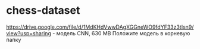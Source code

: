 # chess-dataset
https://drive.google.com/file/d/1MdKHdVwwDAgXGGneWO9fdYF33z3tIsn9/view?usp=sharing - модель CNN, 630 MB
Положите модель в корневую папку
